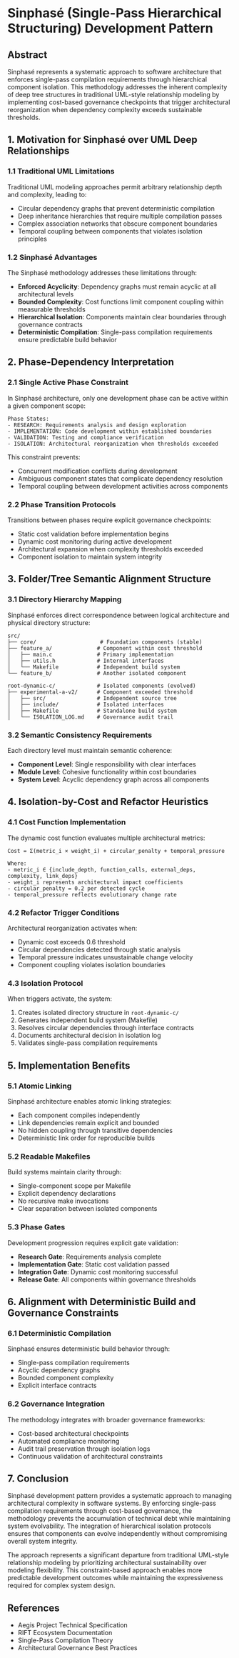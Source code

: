 # Sinphasé (Single-Pass Hierarchical Structuring) Development Pattern

## Abstract

Sinphasé represents a systematic approach to software architecture that enforces single-pass compilation requirements through hierarchical component isolation. This methodology addresses the inherent complexity of deep tree structures in traditional UML-style relationship modeling by implementing cost-based governance checkpoints that trigger architectural reorganization when dependency complexity exceeds sustainable thresholds.

## 1. Motivation for Sinphasé over UML Deep Relationships

### 1.1 Traditional UML Limitations

Traditional UML modeling approaches permit arbitrary relationship depth and complexity, leading to:
- Circular dependency graphs that prevent deterministic compilation
- Deep inheritance hierarchies that require multiple compilation passes
- Complex association networks that obscure component boundaries
- Temporal coupling between components that violates isolation principles

### 1.2 Sinphasé Advantages

The Sinphasé methodology addresses these limitations through:
- **Enforced Acyclicity**: Dependency graphs must remain acyclic at all architectural levels
- **Bounded Complexity**: Cost functions limit component coupling within measurable thresholds
- **Hierarchical Isolation**: Components maintain clear boundaries through governance contracts
- **Deterministic Compilation**: Single-pass compilation requirements ensure predictable build behavior

## 2. Phase-Dependency Interpretation

### 2.1 Single Active Phase Constraint

In Sinphasé architecture, only one development phase can be active within a given component scope:

```
Phase States:
- RESEARCH: Requirements analysis and design exploration
- IMPLEMENTATION: Code development within established boundaries  
- VALIDATION: Testing and compliance verification
- ISOLATION: Architectural reorganization when thresholds exceeded
```

This constraint prevents:
- Concurrent modification conflicts during development
- Ambiguous component states that complicate dependency resolution
- Temporal coupling between development activities across components

### 2.2 Phase Transition Protocols

Transitions between phases require explicit governance checkpoints:
- Static cost validation before implementation begins
- Dynamic cost monitoring during active development
- Architectural expansion when complexity thresholds exceeded
- Component isolation to maintain system integrity

## 3. Folder/Tree Semantic Alignment Structure

### 3.1 Directory Hierarchy Mapping

Sinphasé enforces direct correspondence between logical architecture and physical directory structure:

```
src/
├── core/                    # Foundation components (stable)
├── feature_a/              # Component within cost threshold
│   ├── main.c              # Primary implementation
│   ├── utils.h             # Internal interfaces
│   └── Makefile            # Independent build system
└── feature_b/              # Another isolated component

root-dynamic-c/             # Isolated components (evolved)
├── experimental-a-v2/      # Component exceeded threshold
│   ├── src/                # Independent source tree
│   ├── include/            # Isolated interfaces
│   ├── Makefile            # Standalone build system
│   └── ISOLATION_LOG.md    # Governance audit trail
```

### 3.2 Semantic Consistency Requirements

Each directory level must maintain semantic coherence:
- **Component Level**: Single responsibility with clear interfaces
- **Module Level**: Cohesive functionality within cost boundaries
- **System Level**: Acyclic dependency graph across all components

## 4. Isolation-by-Cost and Refactor Heuristics

### 4.1 Cost Function Implementation

The dynamic cost function evaluates multiple architectural metrics:

```
Cost = Σ(metric_i × weight_i) + circular_penalty + temporal_pressure

Where:
- metric_i ∈ {include_depth, function_calls, external_deps, complexity, link_deps}
- weight_i represents architectural impact coefficients
- circular_penalty = 0.2 per detected cycle
- temporal_pressure reflects evolutionary change rate
```

### 4.2 Refactor Trigger Conditions

Architectural reorganization activates when:
- Dynamic cost exceeds 0.6 threshold
- Circular dependencies detected through static analysis
- Temporal pressure indicates unsustainable change velocity
- Component coupling violates isolation boundaries

### 4.3 Isolation Protocol

When triggers activate, the system:
1. Creates isolated directory structure in `root-dynamic-c/`
2. Generates independent build system (Makefile)
3. Resolves circular dependencies through interface contracts
4. Documents architectural decision in isolation log
5. Validates single-pass compilation requirements

## 5. Implementation Benefits

### 5.1 Atomic Linking

Sinphasé architecture enables atomic linking strategies:
- Each component compiles independently
- Link dependencies remain explicit and bounded
- No hidden coupling through transitive dependencies
- Deterministic link order for reproducible builds

### 5.2 Readable Makefiles

Build systems maintain clarity through:
- Single-component scope per Makefile
- Explicit dependency declarations
- No recursive make invocations
- Clear separation between isolated components

### 5.3 Phase Gates

Development progression requires explicit gate validation:
- **Research Gate**: Requirements analysis complete
- **Implementation Gate**: Static cost validation passed
- **Integration Gate**: Dynamic cost monitoring successful
- **Release Gate**: All components within governance thresholds

## 6. Alignment with Deterministic Build and Governance Constraints

### 6.1 Deterministic Compilation

Sinphasé ensures deterministic build behavior through:
- Single-pass compilation requirements
- Acyclic dependency graphs
- Bounded component complexity
- Explicit interface contracts

### 6.2 Governance Integration

The methodology integrates with broader governance frameworks:
- Cost-based architectural checkpoints
- Automated compliance monitoring
- Audit trail preservation through isolation logs
- Continuous validation of architectural constraints

## 7. Conclusion

Sinphasé development pattern provides a systematic approach to managing architectural complexity in software systems. By enforcing single-pass compilation requirements through cost-based governance, the methodology prevents the accumulation of technical debt while maintaining system evolvability. The integration of hierarchical isolation protocols ensures that components can evolve independently without compromising overall system integrity.

The approach represents a significant departure from traditional UML-style relationship modeling by prioritizing architectural sustainability over modeling flexibility. This constraint-based approach enables more predictable development outcomes while maintaining the expressiveness required for complex system design.

## References

- Aegis Project Technical Specification
- RIFT Ecosystem Documentation
- Single-Pass Compilation Theory
- Architectural Governance Best Practices